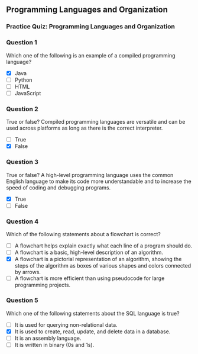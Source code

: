 ## Programming Languages and Organization

### Practice Quiz: Programming Languages and Organization

### Question 1

Which one of the following is an example of a compiled programming language?

-   [x] Java
-   [ ] Python
-   [ ] HTML
-   [ ] JavaScript

### Question 2

True or false? Compiled programming languages are versatile and can be used across platforms as long as there is the correct interpreter.

-   [ ] True
-   [x] False

### Question 3

True or false? A high-level programming language uses the common English language to make its code more understandable and to increase the speed of coding and debugging programs.

-   [x] True
-   [ ] False

### Question 4

Which of the following statements about a flowchart is correct?

-   [ ] A flowchart helps explain exactly what each line of a program should do.
-   [ ] A flowchart is a basic, high-level description of an algorithm.
-   [x] A flowchart is a pictorial representation of an algorithm, showing the steps of the algorithm as boxes of various shapes and colors connected by arrows.
-   [ ] A flowchart is more efficient than using pseudocode for large programming projects.

### Question 5

Which one of the following statements about the SQL language is true?

-   [ ] It is used for querying non-relational data.
-   [x] It is used to create, read, update, and delete data in a database.
-   [ ] It is an assembly language.
-   [ ] It is written in binary (0s and 1s).
